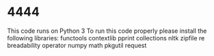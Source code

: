 # 4444
This code runs on Python 3
To run this code properly please install the following libraries:
functools
contextlib
pprint
collections
nltk
zipfile
re
breadability
operator
numpy
math
pkgutil
request
